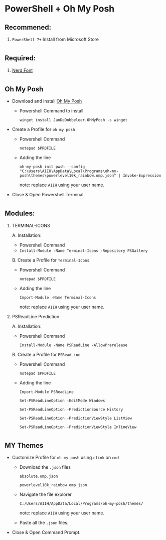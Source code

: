 # PowerShell + Oh My Posh

## Recommened:
01. `PowerShell 7+` Install from Microsoft Store
#

## Required:
01. [Nerd Font](https://www.nerdfonts.com/)
#

##  Oh My Posh

- Download and Install [Oh My Posh](https://ohmyposh.dev/)

    - Powershell Command to install 
    
        `winget install JanDeDobbeleer.OhMyPosh -s winget`

- Create a Profile for `oh my posh`

    - Powershell Command

        `notepad $PROFILE`
    - Adding the line 

        `oh-my-posh init pwsh --config "C:\Users\AIIH\AppData\Local\Programs\oh-my-posh\themes\powerlevel10k_rainbow.omp.json" | Invoke-Expression`
        
        note: replace `AIIH` using your user name.

- Close & Open Powershell Terminal.
#
## Modules:
01. TERMINAL-ICONS

	A. Installation:
	- Powershell Command
	* `Install-Module -Name Terminal-Icons -Repository PSGallery`

	B. Create a Profile for `Terminal-Icons`

    - Powershell Command

		`notepad $PROFILE`
    - Adding the line 

        `Import-Module -Name Terminal-Icons`
        
        note: replace `AIIH` using your user name.

02. PSReadLine Prediction

	A. Installation:
	- Powershell Command

		`Install-Module -Name PSReadLine -AllowPrerelease`

	B. Create a Profile for `PSReadLine`

    - Powershell Command

		`notepad $PROFILE`
    - Adding the line 

		`Import-Module PSReadLine`

		`Set-PSReadLineOption -EditMode Windows`

		`Set-PSReadLineOption -PredictionSource History`

		`Set-PSReadLineOption -PredictionViewStyle ListView`

		`Set-PSReadLineOption -PredictionViewStyle InlineView`

#

## MY Themes
- Customize Profile for `oh my posh` using `clink` on `cmd`

    - Download the `.json` files

        `absolute.omp.json`

        `powerlevel10k_rainbow.omp.json`

    - Navigate the file explorer

        `C:/Users/AIIH/AppData/Local/Programs/oh-my-posh/themes/`
        
        note: replace `AIIH` using your user name.

    - Paste all the `.json` files.

- Close & Open Command Prompt.

#